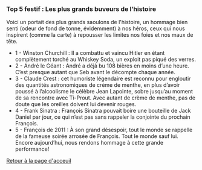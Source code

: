 ### Top 5 festif : Les plus grands buveurs de l’histoire ###

Voici un portait des plus grands saoulons de l'histoire, un hommage bien senti (odeur de fond de tonne, évidemment) à nos héros, ceux qui nous inspirent (comme la carte) à repousser les limites nos foies et nos maux de tête.

- 1 - Winston Churchill : Il a combattu et vaincu Hitler en étant complètement torché au Whiskey Soda, un exploit pas piqué des verres.
- 2 - André le Géant : André a déjà bu 108 bières en moins d’une heure. C’est presque autant que Seb avant le décompte chaque année.
- 3 - Claude Crest : cet humoriste légendaire est reconnu pour engloutir des quantités astronomiques de crème de menthe, en plus d’avoir poussé à l’alcoolisme le célèbre Jean Lapointe, sobre jusqu’au moment de sa rencontre avec Ti-Prout. Avec autant de crème de menthe, pas de doute que les oreilles doivent lui devenir rouges.
- 4 - Frank Sinatra : François Sinatra pouvait boire une bouteille de Jack Daniel par jour, ce qui n’est pas sans rappeler la conjointe du prochain François.
- 5 - François de 2011 : À son grand désespoir, tout le monde se rappelle de la fameuse soirée arrosée de François. Tout le monde sauf lui. Encore aujourd’hui, nous rendons hommage à cette grande performance!

[Retour à la page d'acceuil](index.md)
